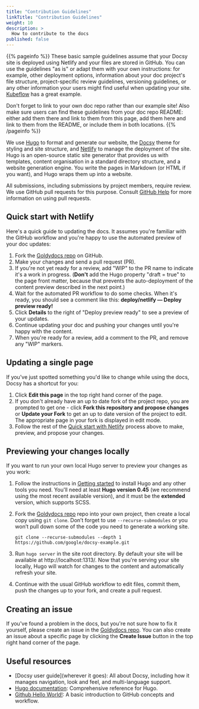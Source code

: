```yaml
---
title: "Contribution Guidelines"
linkTitle: "Contribution Guidelines"
weight: 10
description: >
  How to contribute to the docs
published: false
---
```


{{% pageinfo %}}
These basic sample guidelines assume that your Docsy site is deployed using Netlify and your files are stored in GitHub. You can use the guidelines "as is" or adapt them with your own instructions: for example, other deployment options, information about your doc project's file structure, project-specific review guidelines, versioning guidelines, or any other information your users might find useful when updating your site. [Kubeflow](https://github.com/kubeflow/website/blob/master/README.md) has a great example.

Don't forget to link to your own doc repo rather than our example site! Also make sure users can find these guidelines from your doc repo README: either add them there and link to them from this page, add them here and link to them from the README, or include them in both locations.
{{% /pageinfo %}}

We use [Hugo](https://gohugo.io/) to format and generate our website, the
[Docsy](https://github.com/google/docsy) theme for styling and site structure, 
and [Netlify](https://www.netlify.com/) to manage the deployment of the site. 
Hugo is an open-source static site generator that provides us with templates, 
content organisation in a standard directory structure, and a website generation 
engine. You write the pages in Markdown (or HTML if you want), and Hugo wraps them up into a website.

All submissions, including submissions by project members, require review. We
use GitHub pull requests for this purpose. Consult
[GitHub Help](https://help.github.com/articles/about-pull-requests/) for more
information on using pull requests.

## Quick start with Netlify

Here's a quick guide to updating the docs. It assumes you're familiar with the
GitHub workflow and you're happy to use the automated preview of your doc
updates:

1. Fork the [Goldydocs repo](https://github.com/google/docsy-example) on GitHub.
1. Make your changes and send a pull request (PR).
1. If you're not yet ready for a review, add "WIP" to the PR name to indicate 
  it's a work in progress. (**Don't** add the Hugo property 
  "draft = true" to the page front matter, because that prevents the 
  auto-deployment of the content preview described in the next point.)
1. Wait for the automated PR workflow to do some checks. When it's ready,
  you should see a comment like this: **deploy/netlify — Deploy preview ready!**
1. Click **Details** to the right of "Deploy preview ready" to see a preview
  of your updates.
1. Continue updating your doc and pushing your changes until you're happy with 
  the content.
1. When you're ready for a review, add a comment to the PR, and remove any
  "WIP" markers.

## Updating a single page

If you've just spotted something you'd like to change while using the docs, Docsy has a shortcut for you:

1. Click **Edit this page** in the top right hand corner of the page.
1. If you don't already have an up to date fork of the project repo, you are prompted to get one - click **Fork this repository and propose changes** or **Update your Fork** to get an up to date version of the project to edit. The appropriate page in your fork is displayed in edit mode.
1. Follow the rest of the [Quick start with Netlify](#quick-start-with-netlify) process above to make, preview, and propose your changes.

## Previewing your changes locally

If you want to run your own local Hugo server to preview your changes as you work:

1. Follow the instructions in [Getting started](/docs/getting-started) to install Hugo and any other tools you need. You'll need at least **Hugo version 0.45** (we recommend using the most recent available version), and it must be the **extended** version, which supports SCSS.
1. Fork the [Goldydocs repo](https://github.com/google/docsy-example) repo into your own project, then create a local copy using `git clone`. Don’t forget to use `--recurse-submodules` or you won’t pull down some of the code you need to generate a working site.

    ```
    git clone --recurse-submodules --depth 1 https://github.com/google/docsy-example.git
    ```

1. Run `hugo server` in the site root directory. By default your site will be available at http://localhost:1313/. Now that you're serving your site locally, Hugo will watch for changes to the content and automatically refresh your site.
1. Continue with the usual GitHub workflow to edit files, commit them, push the
  changes up to your fork, and create a pull request.

## Creating an issue

If you've found a problem in the docs, but you're not sure how to fix it yourself, please create an issue in the [Goldydocs repo](https://github.com/google/docsy-example/issues). You can also create an issue about a specific page by clicking the **Create Issue** button in the top right hand corner of the page.

## Useful resources

* [Docsy user guide](wherever it goes): All about Docsy, including how it manages navigation, look and feel, and multi-language support.
* [Hugo documentation](https://gohugo.io/documentation/): Comprehensive reference for Hugo.
* [Github Hello World!](https://guides.github.com/activities/hello-world/): A basic introduction to GitHub concepts and workflow.


